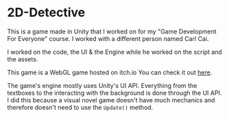 # 2D-Detective

This is a game made in Unity that I worked on for my "Game Development For Everyone" course. I worked with a different person named Carl Cai.

I worked on the code, the UI & the Engine while he worked on the script and the assets.

This game is a WebGL game hosted on itch.io
You can check it out [here](https://l33tmaster.itch.io/2d-detective).

The game's engine mostly uses Unity's UI API. Everything from the textboxes to the interacting with the background is done through the UI API.
I did this because a visual novel game doesn't have much mechanics and therefore doesn't need to use the `Update()` method.

